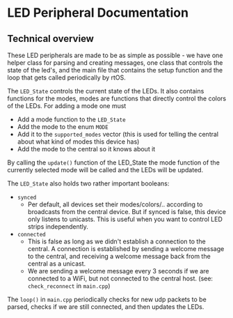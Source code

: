 # LED Peripheral Documentation

## Technical overview

These LED peripherals are made to be as simple as possible - we have one helper class for parsing and creating messages, one class that controls the state of the led's, and the main file that contains the setup function and the loop that gets called periodically by rtOS.

The `LED_State` controls the current state of the LEDs. It also contains functions for the modes, modes are functions that directly control the colors of the LEDs. For adding a mode one must
 - Add a mode function to the `LED_State`
 - Add the mode to the enum `MODE`
 - Add it to the `supported_modes` vector (this is used for telling the central about what kind of modes this device has)
 - Add the mode to the central so it knows about it

By calling the `update()` function of the LED_State the mode function of the currently selected mode will be called and the LEDs will be updated.

The `LED_State` also holds two rather important booleans:
 - `synced`
   - Per default, all devices set their modes/colors/.. according to broadcasts from the central device. But if synced is false, this device only listens to unicasts. This is useful when you want to control LED strips independently.
 - `connected`
   - This is false as long as we didn't establish a connection to the central. A connection is established by sending a welcome message to the central, and receiving a welcome message back from the central as a unicast.
   - We are sending a welcome message every 3 seconds if we are connected to a WiFi, but not connected to the central host. (see: `check_reconnect` in `main.cpp`)

The `loop()` in `main.cpp` periodically checks for new udp packets to be parsed, checks if we are still connected, and then updates the LEDs.
